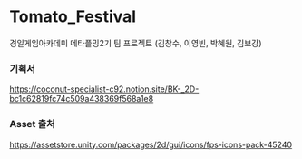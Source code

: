 # Tomato_Festival
경일게임아카데미 메타플밍2기 팀 프로젝트 (김창수, 이영빈, 박혜원, 김보강)

### 기획서
https://coconut-specialist-c92.notion.site/BK-_2D-bc1c62819fc74c509a438369f568a1e8

### Asset 출처
https://assetstore.unity.com/packages/2d/gui/icons/fps-icons-pack-45240
